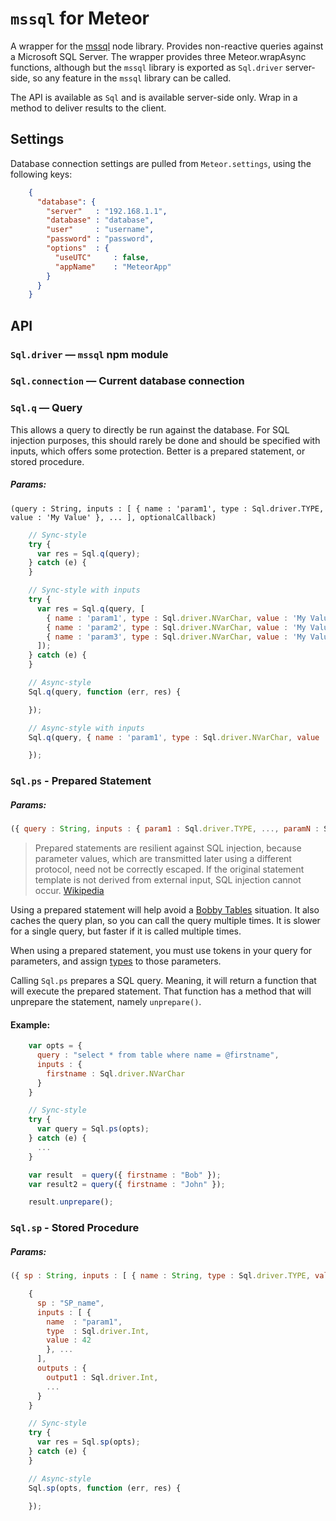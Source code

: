 # `mssql` for Meteor

A wrapper for the [mssql](https://github.com/patriksimek/node-mssql) node library. Provides
non-reactive queries against a Microsoft SQL Server. The wrapper provides three Meteor.wrapAsync
functions, although but the `mssql` library is exported as `Sql.driver` server-side, so any
feature in the `mssql` library can be called.

The API is available as `Sql` and is available server-side only. Wrap in a method to deliver
results to the client.

## Settings

Database connection settings are pulled from `Meteor.settings`, using the following keys:

```json
    {
      "database": {
        "server"   : "192.168.1.1",
        "database" : "database",
        "user"     : "username",
        "password" : "password",
        "options"  : {
          "useUTC"     : false,
          "appName"    : "MeteorApp"
        }
      }
    }
```

## API

### `Sql.driver` — `mssql` npm module

### `Sql.connection` — Current database connection

### `Sql.q` — Query

This allows a query to directly be run against the database. For SQL injection purposes,
this should rarely be done and should be specified with inputs, which offers some protection.
Better is a prepared statement, or stored procedure.

##### Params:
```(query : String, inputs : [ { name : 'param1', type : Sql.driver.TYPE, value : 'My Value' }, ... ], optionalCallback)```

```javascript
    // Sync-style
    try {
      var res = Sql.q(query);
    } catch (e) {
    }

    // Sync-style with inputs
    try {
      var res = Sql.q(query, [
        { name : 'param1', type : Sql.driver.NVarChar, value : 'My Value' },
        { name : 'param2', type : Sql.driver.NVarChar, value : 'My Value' },
        { name : 'param3', type : Sql.driver.NVarChar, value : 'My Value' },
      ]);
    } catch (e) {
    }

    // Async-style
    Sql.q(query, function (err, res) {

    });

    // Async-style with inputs
    Sql.q(query, { name : 'param1', type : Sql.driver.NVarChar, value : 'My Value' }, function (err, res) {

    });
```


### `Sql.ps` - Prepared Statement

##### Params:
```javascript
({ query : String, inputs : { param1 : Sql.driver.TYPE, ..., paramN : Sql.driver.TYPE } }, optionalCallback)
```

> Prepared statements are resilient against SQL injection, because parameter values,
> which are transmitted later using a different protocol, need not be correctly escaped.
> If the original statement template is not derived from external input, SQL injection
> cannot occur. [Wikipedia](http://en.wikipedia.org/wiki/Prepared_statement)

Using a prepared statement will help avoid a [Bobby Tables](http://xkcd.com/327/) situation. It also
caches the query plan, so you can call the query multiple times. It is slower for a single query,
but faster if it is called multiple times.

When using a prepared statement, you must use tokens in your query for parameters, and
assign [types](https://github.com/patriksimek/node-mssql#data-types) to those parameters.

Calling `Sql.ps` prepares a SQL query. Meaning, it will return a function that will execute the
prepared statement. That function has a method that will unprepare the statement, namely
`unprepare()`.

#### Example:

```javascript
    var opts = {
      query : "select * from table where name = @firstname",
      inputs : {
        firstname : Sql.driver.NVarChar
      }
    }

    // Sync-style
    try {
      var query = Sql.ps(opts);
    } catch (e) {
      ...
    }

    var result  = query({ firstname : "Bob" });
    var result2 = query({ firstname : "John" });

    result.unprepare();
```


### `Sql.sp` - Stored Procedure

##### Params:
```javascript
({ sp : String, inputs : [ { name : String, type : Sql.driver.TYPE, value : val }, ... ], outputs : { key : value } }, optionalCallback)
```

```javascript
    {
      sp : "SP_name",
      inputs : [ {
        name  : "param1",
        type  : Sql.driver.Int,
        value : 42
        }, ...
      ],
      outputs : {
        output1 : Sql.driver.Int,
        ...
      }
    }

    // Sync-style
    try {
      var res = Sql.sp(opts);
    } catch (e) {
    }

    // Async-style
    Sql.sp(opts, function (err, res) {

    });
```
